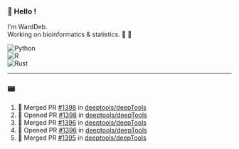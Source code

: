 ### :robot: Hello !

I'm WardDeb.  
Working on bioinformatics & statistics. 🧬 🧪  

![Python](https://img.shields.io/badge/python-3670A0?style=for-the-badge&logo=python&logoColor=ffdd54)  
![R](https://img.shields.io/badge/r-%23276DC3.svg?style=for-the-badge&logo=r&logoColor=white)  
![Rust](https://img.shields.io/badge/rust-%23000000.svg?style=for-the-badge&logo=rust&logoColor=white)  

---

### :pager:

<!--START_SECTION:activity-->
1. 🎉 Merged PR [#1398](https://github.com/deeptools/deepTools/pull/1398) in [deeptools/deepTools](https://github.com/deeptools/deepTools)
2. 💪 Opened PR [#1398](https://github.com/deeptools/deepTools/pull/1398) in [deeptools/deepTools](https://github.com/deeptools/deepTools)
3. 🎉 Merged PR [#1396](https://github.com/deeptools/deepTools/pull/1396) in [deeptools/deepTools](https://github.com/deeptools/deepTools)
4. 💪 Opened PR [#1396](https://github.com/deeptools/deepTools/pull/1396) in [deeptools/deepTools](https://github.com/deeptools/deepTools)
5. 🎉 Merged PR [#1395](https://github.com/deeptools/deepTools/pull/1395) in [deeptools/deepTools](https://github.com/deeptools/deepTools)
<!--END_SECTION:activity-->

